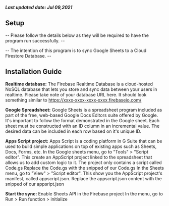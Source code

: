 **_Last updated date: Jul 09,2021_**

## Setup ##

-- Please follow the details below as they will be required to have the program run successfully. --

-- The intention of this program is to sync Google Sheets to a Cloud Firestore Database. --


## Installation Guide ##

**Realtime database:**
The Firebase Realtime Database is a cloud-hosted NoSQL database that lets you store and sync data between your users in realtime.
Please take note of your database URL here. It should look something similar to https://xxxx-xxxx-xxxx-xxxx.firebaseio.com/

**Google Spreadsheet:**
Google Sheets is a spreadsheet program included as part of the free, web-based Google Docs Editors suite offered by Google.
It's important to follow the format demonstrated in the Google sheet. Each sheet must be constructed with an ID column in an incremental value. The desired data can be included in each row based on it's unique ID. 

**Apps Script project:**
Apps Script is a coding platform in G Suite that can be used to build simple applications on top of existing apps such as Sheets, Docs, Forms, etc.
In the Google sheets menu, go to "Tools" > "Script editor". This create an AppScript project linked to the spreadsheet that allows us to add custom logic to it. The project only contains a script called Code.gs Replace the Code.gs with the snipped of our Code.gs
In the Sheets menu, go to "View" > "Script editor". This show you the AppScript project's manifest, called appscript.json.
Replace the appscript.json content with the snipped of our appsript.json

**Start the sync:**
Enable Sheets API in the Firebase project
In the menu, go to Run > Run function > initialize
